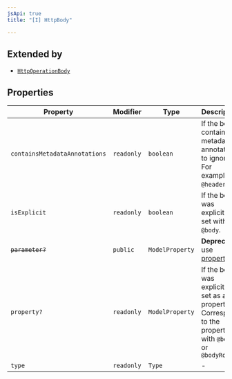 ```yaml
---
jsApi: true
title: "[I] HttpBody"

---
```

## Extended by

- [`HttpOperationBody`](HttpOperationBody.md)

## Properties

| Property | Modifier | Type | Description |
| ------ | ------ | ------ | ------ |
| `containsMetadataAnnotations` | `readonly` | `boolean` | If the body contains metadata annotations to ignore. For example `@header`. |
| `isExplicit` | `readonly` | `boolean` | If the body was explicitly set with `@body`. |
| ~~`parameter?`~~ | `public` | `ModelProperty` | **Deprecated** use [property](HttpBody.md) |
| `property?` | `readonly` | `ModelProperty` | If the body was explicitly set as a property. Correspond to the property with `@body` or `@bodyRoot` |
| `type` | `readonly` | `Type` | - |
